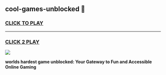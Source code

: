 
## cool-games-unblocked 👋
<h3>
<a href="https://premium.freeplayer.one?title=cool-games-unblocked&ref=14F">CLICK TO PLAY</a></h3>
<hr>

<h3>
<a href="https://premium.freeplayer.one?title=cool-games-unblocked&ref=14F">CLICK 2 PLAY</a>
  
</h3>

<a href="https://premium.freeplayer.one?title=cool-games-unblocked&ref=12F/"><img src="https://clearcache.store/games.png"></a>


**worlds hardest game unblocked: Your Gateway to Fun and Accessible Online Gaming**
